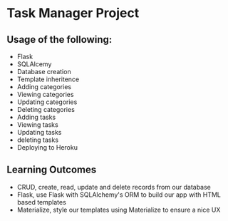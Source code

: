 # Task Manager Project 

## Usage of the following:
- Flask
- SQLAlcemy
- Database creation
- Template inheritence
- Adding categories
- Viewing categories
- Updating categories
- Deleting categories
- Adding tasks
- Viewing tasks
- Updating tasks
- deleting tasks
- Deploying to Heroku

## Learning Outcomes
- CRUD, create, read, update and delete records from our database
- Flask, use Flask with SQLAlchemy's ORM to build our app with HTML based templates
- Materialize, style our templates using Materialize to ensure a nice UX
